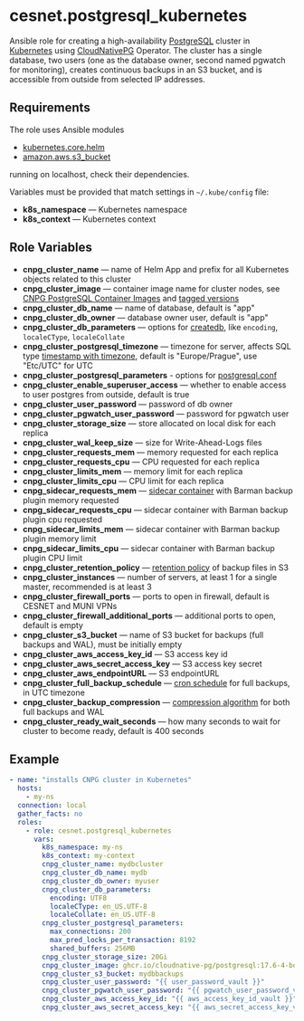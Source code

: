 # cesnet.postgresql_kubernetes

Ansible role for creating a high-availability [PostgreSQL](https://www.postgresql.org/) cluster in [Kubernetes](https://kubernetes.io/)
using [CloudNativePG](https://cloudnative-pg.io/documentation/current/) Operator.
The cluster has a single database, two users (one as the database owner, second named pgwatch for monitoring),
creates continuous backups in an S3 bucket, and is accessible from outside from selected IP addresses.

Requirements
------------

The role uses Ansible modules
- [kubernetes.core.helm](https://docs.ansible.com/ansible/latest/collections/kubernetes/core/helm_module.html)
- [amazon.aws.s3_bucket](https://docs.ansible.com/ansible/latest/collections/amazon/aws/s3_bucket_module.html)

running on localhost, check their dependencies.

Variables must be provided that match settings in ```~/.kube/config``` file:
- **k8s_namespace** — Kubernetes namespace
- **k8s_context** — Kubernetes context

Role Variables
--------------
- **cnpg_cluster_name** — name of Helm App and prefix for all Kubernetes objects related to this cluster  
- **cnpg_cluster_image** — container image name for cluster nodes, see [CNPG PostgreSQL Container Images](https://github.com/cloudnative-pg/postgres-containers/pkgs/container/postgresql) and [tagged versions](https://github.com/cloudnative-pg/postgres-containers/pkgs/container/postgresql/versions?filters%5Bversion_type%5D=tagged)
- **cnpg_cluster_db_name** — name of database, default is "app"
- **cnpg_cluster_db_owner** — database owner user, default is "app"
- **cnpg_cluster_db_parameters** — options for [createdb](https://www.postgresql.org/docs/current/app-createdb.html#id-1.9.4.4.6), like ```encoding```, ```localeCType```, ```localeCollate```
- **cnpg_cluster_postgresql_timezone** — timezone for server, affects SQL type [timestamp with timezone](https://www.postgresql.org/docs/current/datatype-datetime.html#DATATYPE-TIMEZONES), default is "Europe/Prague", use "Etc/UTC" for UTC
- **cnpg_cluster_postgresql_parameters** - options for [postgresql.conf](https://cloudnative-pg.io/documentation/1.26/postgresql_conf/#the-postgresql-section)
- **cnpg_cluster_enable_superuser_access** — whether to enable access to user postgres from outside, default is true 
- **cnpg_cluster_user_password** — password of db owner
- **cnpg_cluster_pgwatch_user_password** — password for pgwatch user
- **cnpg_cluster_storage_size** — store allocated on local disk for each replica
- **cnpg_cluster_wal_keep_size** — size for Write-Ahead-Logs files
- **cnpg_cluster_requests_mem** — memory requested for each replica
- **cnpg_cluster_requests_cpu** — CPU requested for each replica
- **cnpg_cluster_limits_mem** — memory limit for each replica
- **cnpg_cluster_limits_cpu** —  CPU limit for each replica
- **cnpg_sidecar_requests_mem** — [sidecar container](https://cloudnative-pg.io/plugin-barman-cloud/docs/usage/#configuring-the-plugin-instance-sidecar) with Barman backup plugin memory requested
- **cnpg_sidecar_requests_cpu** — sidecar container with Barman backup plugin cpu requested
- **cnpg_sidecar_limits_mem** — sidecar container with Barman backup plugin memory limit 
- **cnpg_sidecar_limits_cpu** — sidecar container with Barman backup plugin CPU limit
- **cnpg_cluster_retention_policy** — [retention policy](https://cloudnative-pg.io/plugin-barman-cloud/docs/retention/) of backup files in S3
- **cnpg_cluster_instances** — number of servers, at least 1 for a single master, recommended is at least 3
- **cnpg_cluster_firewall_ports** — ports to open in firewall, default is CESNET and MUNI VPNs
- **cnpg_cluster_firewall_additional_ports** — additional ports to open, default is empty 
- **cnpg_cluster_s3_bucket** — name of S3 bucket for backups (full backups and WAL), must be initially empty
- **cnpg_cluster_aws_access_key_id** — S3 access key id
- **cnpg_cluster_aws_secret_access_key** — S3 access key secret
- **cnpg_cluster_aws_endpointURL** — S3 endpointURL
- **cnpg_cluster_full_backup_schedule** — [cron schedule](https://pkg.go.dev/github.com/robfig/cron#hdr-CRON_Expression_Format) for full backups, in UTC timezone
- **cnpg_cluster_backup_compression** — [compression algorithm](https://cloudnative-pg.io/plugin-barman-cloud/docs/compression/) for both full backups and WAL
- **cnpg_cluster_ready_wait_seconds** — how many seconds to wait for cluster to become ready, default is 400 seconds
 
Example
-------
```yaml
- name: "installs CNPG cluster in Kubernetes"
  hosts:
    - my-ns
  connection: local
  gather_facts: no
  roles:
    - role: cesnet.postgresql_kubernetes
      vars:
        k8s_namespace: my-ns
        k8s_context: my-context
        cnpg_cluster_name: mydbcluster
        cnpg_cluster_db_name: mydb
        cnpg_cluster_db_owner: myuser
        cnpg_cluster_db_parameters:
          encoding: UTF8
          localeCType: en_US.UTF-8
          localeCollate: en_US.UTF-8
        cnpg_cluster_postgresql_parameters:
          max_connections: 200
          max_pred_locks_per_transaction: 8192
          shared_buffers: 256MB
        cnpg_cluster_storage_size: 20Gi
        cnpg_cluster_image: ghcr.io/cloudnative-pg/postgresql:17.6-4-bookworm
        cnpg_cluster_s3_bucket: mydbbackups
        cnpg_cluster_user_password: "{{ user_password_vault }}"
        cnpg_cluster_pgwatch_user_password: "{{ pgwatch_user_password_vault }}"
        cnpg_cluster_aws_access_key_id: "{{ aws_access_key_id_vault }}"
        cnpg_cluster_aws_secret_access_key: "{{ aws_secret_access_key_vault }}"
```